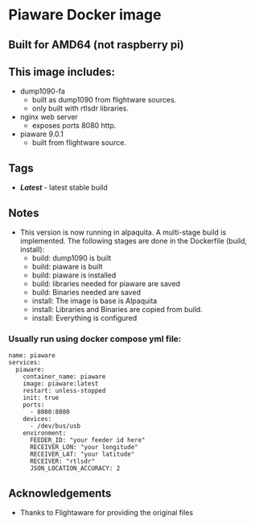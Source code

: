 # Piaware Docker image

## Built for AMD64 (not raspberry pi)

## This image includes:
- dump1090-fa 
    - built as dump1090 from flightware sources.
    - only built with rtlsdr libraries. 
- nginx web server 
    -  exposes ports 8080 http.
- piaware 9.0.1
    - built from flightware source.
## Tags
- ***Latest*** - latest stable build

## Notes
- This version is now running in alpaquita. A multi-stage build is implemented. 
The following stages are done in the Dockerfile (build, install):
    - build: dump1090 is built
    - build: piaware is built
    - build: piaware is installed
    - build: libraries needed for piaware are saved
    - build: Binaries needed are saved
    - install: The image is base is Alpaquita
    - install: Libraries and Binaries are copied from build.
    - install: Everything is configured 

### Usually run using docker compose yml file:
```
name: piaware
services:
  piaware:
    container_name: piaware
    image: piaware:latest
    restart: unless-stopped
    init: true
    ports:
      - 8080:8080
    devices:
      - /dev/bus/usb
    environment:
      FEEDER_ID: "your feeder id here"
      RECEIVER_LON: "your longitude"
      RECEIVER_LAT: "your latitude"
      RECEIVER: "rtlsdr"
      JSON_LOCATION_ACCURACY: 2 
```
## Acknowledgements
- Thanks to Flightaware for providing the original files
